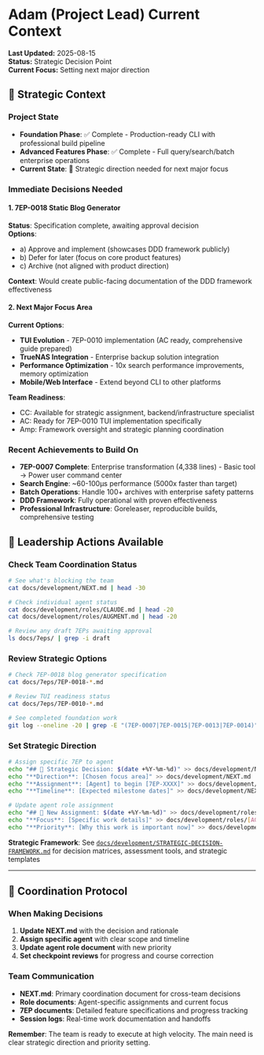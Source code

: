 # Adam (Project Lead) Current Context

**Last Updated:** 2025-08-15  
**Status:** Strategic Decision Point  
**Current Focus:** Setting next major direction

## 🎯 Strategic Context

### Project State
- **Foundation Phase**: ✅ Complete - Production-ready CLI with professional build pipeline
- **Advanced Features Phase**: ✅ Complete - Full query/search/batch enterprise operations  
- **Current State**: 🎯 Strategic direction needed for next major focus

### Immediate Decisions Needed

#### 1. 7EP-0018 Static Blog Generator
**Status**: Specification complete, awaiting approval decision  
**Options**: 
- a) Approve and implement (showcases DDD framework publicly)
- b) Defer for later (focus on core product features)
- c) Archive (not aligned with product direction)

**Context**: Would create public-facing documentation of the DDD framework effectiveness

#### 2. Next Major Focus Area  
**Current Options**:
- **TUI Evolution** - 7EP-0010 implementation (AC ready, comprehensive guide prepared)
- **TrueNAS Integration** - Enterprise backup solution integration
- **Performance Optimization** - 10x search performance improvements, memory optimization
- **Mobile/Web Interface** - Extend beyond CLI to other platforms

**Team Readiness**:
- CC: Available for strategic assignment, backend/infrastructure specialist
- AC: Ready for 7EP-0010 TUI implementation specifically  
- Amp: Framework oversight and strategic planning coordination

### Recent Achievements to Build On
- **7EP-0007 Complete**: Enterprise transformation (4,338 lines) - Basic tool → Power user command center
- **Search Engine**: ~60-100µs performance (5000x faster than target)
- **Batch Operations**: Handle 100+ archives with enterprise safety patterns
- **DDD Framework**: Fully operational with proven effectiveness
- **Professional Infrastructure**: Goreleaser, reproducible builds, comprehensive testing

## 🎯 Leadership Actions Available

### Check Team Coordination Status
```bash
# See what's blocking the team
cat docs/development/NEXT.md | head -30

# Check individual agent status
cat docs/development/roles/CLAUDE.md | head -20
cat docs/development/roles/AUGMENT.md | head -20

# Review any draft 7EPs awaiting approval
ls docs/7eps/ | grep -i draft
```

### Review Strategic Options
```bash
# Check 7EP-0018 blog generator specification
cat docs/7eps/7EP-0018-*.md

# Review TUI readiness status
cat docs/7eps/7EP-0010-*.md

# See completed foundation work
git log --oneline -20 | grep -E "(7EP-0007|7EP-0015|7EP-0013|7EP-0014)"
```

### Set Strategic Direction
```bash
# Assign specific 7EP to agent
echo "## 🎯 Strategic Decision: $(date +%Y-%m-%d)" >> docs/development/NEXT.md
echo "**Direction**: [Chosen focus area]" >> docs/development/NEXT.md
echo "**Assignment**: [Agent] to begin [7EP-XXXX]" >> docs/development/NEXT.md
echo "**Timeline**: [Expected milestone dates]" >> docs/development/NEXT.md

# Update agent role assignment
echo "## 🎯 New Assignment: $(date +%Y-%m-%d)" >> docs/development/roles/[AGENT].md
echo "**Focus**: [Specific work details]" >> docs/development/roles/[AGENT].md
echo "**Priority**: [Why this work is important now]" >> docs/development/roles/[AGENT].md
```

**Strategic Framework**: See [`docs/development/STRATEGIC-DECISION-FRAMEWORK.md`](../STRATEGIC-DECISION-FRAMEWORK.md) for decision matrices, assessment tools, and strategic templates

---

## 🔄 Coordination Protocol

### When Making Decisions
1. **Update NEXT.md** with the decision and rationale
2. **Assign specific agent** with clear scope and timeline
3. **Update agent role document** with new priority
4. **Set checkpoint reviews** for progress and course correction

### Team Communication
- **NEXT.md**: Primary coordination document for cross-team decisions
- **Role documents**: Agent-specific assignments and current focus
- **7EP documents**: Detailed feature specifications and progress tracking
- **Session logs**: Real-time work documentation and handoffs

**Remember**: The team is ready to execute at high velocity. The main need is clear strategic direction and priority setting.